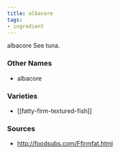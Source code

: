 ```yaml
---
title: albacore
tags:
- ingredient
---
```

albacore See tuna.

### Other Names

* albacore

### Varieties

* [[fatty-firm-textured-fish]]

### Sources
* http://foodsubs.com/Ffirmfat.html
